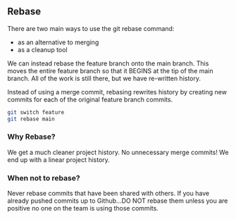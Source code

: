 ## Rebase

There are two main ways to use the git rebase command:

- as an alternative to merging
- as a cleanup tool

We can instead rebase the feature branch onto the main branch.  This moves the entire feature branch so that it BEGINS at the tip of the main branch.  All of the work is still there, but we have re-written history.

Instead of using a merge commit, rebasing rewrites history by creating new commits for each of the original feature branch commits.

```bash
git switch feature
git rebase main
```

### Why Rebase?

We get a much cleaner project history.  No unnecessary merge commits!  We end up with a linear project history.


### When not to rebase?

Never rebase commits that have been shared with others.  If you have already pushed commits up to Github...DO NOT rebase them unless you are positive no one on the team is using those commits.

